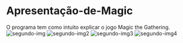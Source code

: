 # Apresentação-de-Magic
O programa tem como intuito explicar o jogo Magic the Gathering.
![segundo-img](https://github.com/user-attachments/assets/b2545d0d-4a32-4f18-8c04-9f7befbce68d)
![segundo-img2](https://github.com/user-attachments/assets/71225a14-a043-4239-819d-f94c4a3e1196)
![segundo-img3](https://github.com/user-attachments/assets/60f19ca7-275f-4464-b745-91546cb43163)
![segundo-img4](https://github.com/user-attachments/assets/66d45324-66c0-41f8-b658-82c4e4c42d98)
